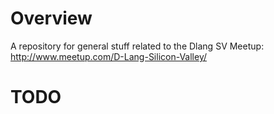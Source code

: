 # Overview

A repository for general stuff related to the Dlang SV Meetup: http://www.meetup.com/D-Lang-Silicon-Valley/

# TODO
